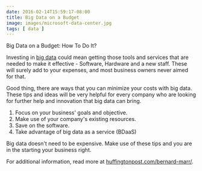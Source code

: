 ```yaml
---
date: 2016-02-14T15:59:17-08:00
title: Big Data on a Budget
image: images/microsoft-data-center.jpg
tags: [ data ]
---
```


Big Data on a Budget: How To Do It?

Investing in [big data](http://www.ap-institute.com/big-data-possibilities.aspx) could mean getting those tools and services that are needed to make it effective - Software, Hardware and a new staff. These will surely add to your expenses, and most business owners never aimed for that.

Good thing, there are ways that you can minimize your costs with big data. These tips and ideas will be very helpful for every company who are looking for further help and innovation that big data can bring.

1. Focus on your business' goals and objective.
2. Make use of your company's existing resources.
3. Save on the software.
4. Take advantage of big data as a service (BDaaS)

Big data doesn't need to be expensive. Make use of these tips and you are in the starting your business right.

For additional information, read more at [huffingtonpost.com/bernard-marr/](http://www.huffingtonpost.com/bernard-marr/how-to-do-big-data-on-a-b_b_9200944.html).
